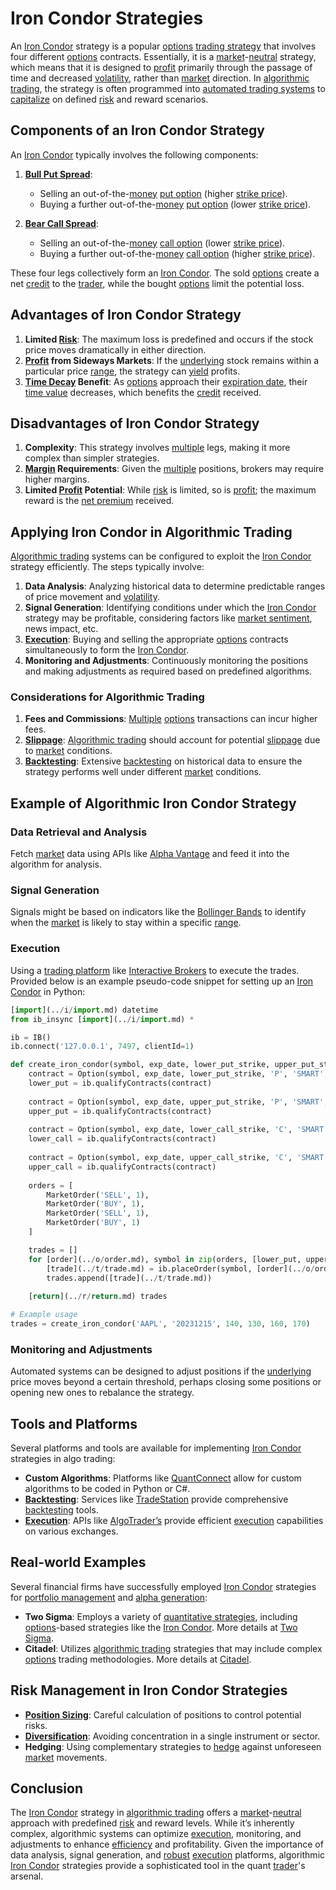 # Iron Condor Strategies

An [Iron Condor](../i/iron_condor.md) strategy is a popular [options](../o/options.md) [trading strategy](../t/trading_strategy.md) that involves four different [options](../o/options.md) contracts. Essentially, it is a [market](../m/market.md)-[neutral](../n/neutral.md) strategy, which means that it is designed to [profit](../p/profit.md) primarily through the passage of time and decreased [volatility](../v/volatility.md), rather than [market](../m/market.md) direction. In [algorithmic trading](../a/algorithmic_trading.md), the strategy is often programmed into [automated trading systems](../a/automated_trading_systems.md) to [capitalize](../c/capitalize.md) on defined [risk](../r/risk.md) and reward scenarios.

## Components of an Iron Condor Strategy

An [Iron Condor](../i/iron_condor.md) typically involves the following components:
1. **[Bull Put Spread](../b/bull_put_spread.md)**: 
   - Selling an out-of-the-[money](../m/money.md) [put option](../p/put.md) (higher [strike price](../s/strike_price.md)).
   - Buying a further out-of-the-[money](../m/money.md) [put option](../p/put.md) (lower [strike price](../s/strike_price.md)).

2. **[Bear Call Spread](../b/bear_call_spread.md)**:
   - Selling an out-of-the-[money](../m/money.md) [call option](../c/call_option.md) (lower [strike price](../s/strike_price.md)).
   - Buying a further out-of-the-[money](../m/money.md) [call option](../c/call_option.md) (higher [strike price](../s/strike_price.md)).

These four legs collectively form an [Iron Condor](../i/iron_condor.md). The sold [options](../o/options.md) create a net [credit](../c/credit.md) to the [trader](../t/trader.md), while the bought [options](../o/options.md) limit the potential loss.

## Advantages of Iron Condor Strategy

1. **Limited [Risk](../r/risk.md)**: The maximum loss is predefined and occurs if the stock price moves dramatically in either direction.
2. **[Profit](../p/profit.md) from Sideways Markets**: If the [underlying](../u/underlying.md) stock remains within a particular price [range](../r/range.md), the strategy can [yield](../y/yield.md) profits.
3. **[Time Decay](../t/time_decay.md) Benefit**: As [options](../o/options.md) approach their [expiration date](../e/expiration_date.md), their [time value](../t/time_value.md) decreases, which benefits the [credit](../c/credit.md) received.

## Disadvantages of Iron Condor Strategy

1. **Complexity**: This strategy involves [multiple](../m/multiple.md) legs, making it more complex than simpler strategies.
2. **[Margin](../m/margin.md) Requirements**: Given the [multiple](../m/multiple.md) positions, brokers may require higher margins.
3. **Limited [Profit](../p/profit.md) Potential**: While [risk](../r/risk.md) is limited, so is [profit](../p/profit.md); the maximum reward is the [net premium](../n/net_premium.md) received.

## Applying Iron Condor in Algorithmic Trading

[Algorithmic trading](../a/algorithmic_trading.md) systems can be configured to exploit the [Iron Condor](../i/iron_condor.md) strategy efficiently. The steps typically involve:

1. **Data Analysis**: Analyzing historical data to determine predictable ranges of price movement and [volatility](../v/volatility.md).
2. **Signal Generation**: Identifying conditions under which the [Iron Condor](../i/iron_condor.md) strategy may be profitable, considering factors like [market sentiment](../m/market_sentiment.md), news impact, etc.
3. **[Execution](../e/execution.md)**: Buying and selling the appropriate [options](../o/options.md) contracts simultaneously to form the [Iron Condor](../i/iron_condor.md).
4. **Monitoring and Adjustments**: Continuously monitoring the positions and making adjustments as required based on predefined algorithms.

### Considerations for Algorithmic Trading

1. **Fees and Commissions**: [Multiple](../m/multiple.md) [options](../o/options.md) transactions can incur higher fees.
2. **[Slippage](../s/slippage.md)**: [Algorithmic trading](../a/algorithmic_trading.md) should account for potential [slippage](../s/slippage.md) due to [market](../m/market.md) conditions.
3. **[Backtesting](../b/backtesting.md)**: Extensive [backtesting](../b/backtesting.md) on historical data to ensure the strategy performs well under different [market](../m/market.md) conditions.

## Example of Algorithmic Iron Condor Strategy

### Data Retrieval and Analysis

Fetch [market](../m/market.md) data using APIs like [Alpha Vantage](https://www.alphavantage.co/) and feed it into the algorithm for analysis. 

### Signal Generation

Signals might be based on indicators like the [Bollinger Bands](../b/bollinger_bands.md) to identify when the [market](../m/market.md) is likely to stay within a specific [range](../r/range.md).

### Execution

Using a [trading platform](../t/trading_platform.md) like [Interactive Brokers](https://www.interactivebrokers.com/) to execute the trades. Provided below is an example pseudo-code snippet for setting up an [Iron Condor](../i/iron_condor.md) in Python:

```python
[import](../i/import.md) datetime
from ib_insync [import](../i/import.md) *

ib = IB()
ib.connect('127.0.0.1', 7497, clientId=1)

def create_iron_condor(symbol, exp_date, lower_put_strike, upper_put_strike, lower_call_strike, upper_call_strike):
    contract = Option(symbol, exp_date, lower_put_strike, 'P', 'SMART', '100')
    lower_put = ib.qualifyContracts(contract)
    
    contract = Option(symbol, exp_date, upper_put_strike, 'P', 'SMART', '100')
    upper_put = ib.qualifyContracts(contract)
    
    contract = Option(symbol, exp_date, lower_call_strike, 'C', 'SMART', '100')
    lower_call = ib.qualifyContracts(contract)
    
    contract = Option(symbol, exp_date, upper_call_strike, 'C', 'SMART', '100')
    upper_call = ib.qualifyContracts(contract)
    
    orders = [
        MarketOrder('SELL', 1),
        MarketOrder('BUY', 1),
        MarketOrder('SELL', 1),
        MarketOrder('BUY', 1)
    ]

    trades = []
    for [order](../o/order.md), symbol in zip(orders, [lower_put, upper_put, lower_call, upper_call]):
        [trade](../t/trade.md) = ib.placeOrder(symbol, [order](../o/order.md))
        trades.append([trade](../t/trade.md))
    
    [return](../r/return.md) trades

# Example usage
trades = create_iron_condor('AAPL', '20231215', 140, 130, 160, 170)
```

### Monitoring and Adjustments

Automated systems can be designed to adjust positions if the [underlying](../u/underlying.md) price moves beyond a certain threshold, perhaps closing some positions or opening new ones to rebalance the strategy.

## Tools and Platforms

Several platforms and tools are available for implementing [Iron Condor](../i/iron_condor.md) strategies in algo trading:

- **Custom Algorithms**: Platforms like [QuantConnect](https://www.quantconnect.com/) allow for custom algorithms to be coded in Python or C#.
- **[Backtesting](../b/backtesting.md)**: Services like [TradeStation](https://www.tradestation.com/) provide comprehensive [backtesting](../b/backtesting.md) tools.
- **[Execution](../e/execution.md)**: APIs like [AlgoTrader’s](https://www.algotrader.com/) provide efficient [execution](../e/execution.md) capabilities on various exchanges.

## Real-world Examples

Several financial firms have successfully employed [Iron Condor](../i/iron_condor.md) strategies for [portfolio management](../p/portfolio_management.md) and [alpha generation](../a/alpha_generation.md):

- **Two Sigma**: Employs a variety of [quantitative strategies](../q/quantitative_strategies_in_trading.md), including [options](../o/options.md)-based strategies like the [Iron Condor](../i/iron_condor.md). More details at [Two Sigma](https://www.twosigma.com/).
- **Citadel**: Utilizes [algorithmic trading](../a/algorithmic_trading.md) strategies that may include complex [options](../o/options.md) trading methodologies. More details at [Citadel](https://www.citadel.com/).

## Risk Management in Iron Condor Strategies

- **[Position Sizing](../p/position_sizing.md)**: Careful calculation of positions to control potential risks.
- **[Diversification](../d/diversification.md)**: Avoiding concentration in a single instrument or sector.
- **Hedging**: Using complementary strategies to [hedge](../h/hedge.md) against unforeseen [market](../m/market.md) movements.

## Conclusion

The [Iron Condor](../i/iron_condor.md) strategy in [algorithmic trading](../a/algorithmic_trading.md) offers a [market](../m/market.md)-[neutral](../n/neutral.md) approach with predefined [risk](../r/risk.md) and reward levels. While it’s inherently complex, algorithmic systems can optimize [execution](../e/execution.md), monitoring, and adjustments to enhance [efficiency](../e/efficiency.md) and profitability. Given the importance of data analysis, signal generation, and [robust](../r/robust.md) [execution](../e/execution.md) platforms, algorithmic [Iron Condor](../i/iron_condor.md) strategies provide a sophisticated tool in the quant [trader](../t/trader.md)'s arsenal.
